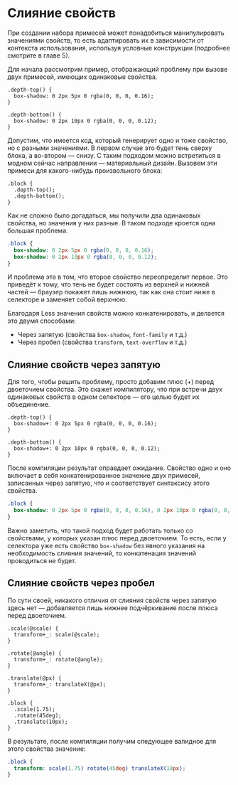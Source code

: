 # Слияние свойств

При создании набора примесей может понадобиться манипулировать значениями свойств, то есть адаптировать их в зависимости от контекста использования, используя условные конструкции (подробнее смотрите в главе 5).

Для начала рассмотрим пример, отображающий проблему при вызове двух примесей, имеющих одинаковые свойства.

```less
.depth-top() {
  box-shadow: 0 2px 5px 0 rgba(0, 0, 0, 0.16);
}

.depth-bottom() {
  box-shadow: 0 2px 10px 0 rgba(0, 0, 0, 0.12);
}
```

Допустим, что имеется код, который генерирует одно и тоже свойство, но с разными значениями. В первом случае это будет тень сверху блока, а во-втором — снизу. С таким подходом можно встретиться в модном сейчас направлении — материальный дизайн. Вызовем эти примеси для какого-нибудь произвольного блока:

```less
.block {
  .depth-top();
  .depth-bottom();
}
```

Как не сложно было догадаться, мы получили два одинаковых свойства, но значения у них разные. В таком подходе кроется одна большая проблема.

```css
.block {
  box-shadow: 0 2px 5px 0 rgba(0, 0, 0, 0.16);
  box-shadow: 0 2px 10px 0 rgba(0, 0, 0, 0.12);
}
```

И проблема эта в том, что второе свойство переопределит первое. Это приведёт к тому, что тень не будет состоять из верхней и нижней частей — браузер покажет лишь нижнюю, так как она стоит ниже в селекторе и заменяет собой верхнюю.

Благодаря Less значения свойств можно конкатенировать, и делается это двумя способами:

 * Через запятую (свойства `box-shadow`, `font-family` и т.д.)
 * Через пробел (свойства `transform`, `text-overflow` и т.д.)




## Слияние свойств через запятую

Для того, чтобы решить проблему, просто добавим плюс (+) перед двоеточием свойства. Это скажет компилятору, что при встречи двух одинаковых свойств в одном селекторе — его целью будет их объединение.

```less
.depth-top() {
  box-shadow+: 0 2px 5px 0 rgba(0, 0, 0, 0.16);
}

.depth-bottom() {
  box-shadow+: 0 2px 10px 0 rgba(0, 0, 0, 0.12);
}
```

После компиляции результат оправдает ожидание. Свойство одно и оно включает в себя конкатенированное значение двух примесей, записанных через запятую, что и соответствует синтаксису этого свойства.

```css
.block {
  box-shadow: 0 2px 5px 0 rgba(0, 0, 0, 0.16), 0 2px 10px 0 rgba(0, 0, 0, 0.12);
}
```

Важно заметить, что такой подход будет работать только со свойствами, у которых указан плюс перед двоеточием. То есть, если у селектора уже есть свойство `box-shadow` без явного указания на необходимость слияния значений, то конкатенация значений проводиться не будет.




## Слияние свойств через пробел

По сути своей, никакого отличия от слияния свойств через запятую здесь нет — добавляется лишь нижнее подчёркивание после плюса перед двоеточием.

```less
.scale(@scale) {
  transform+_: scale(@scale);
}

.rotate(@angle) {
  transform+_: rotate(@angle);
}

.translate(@px) {
  transform+_: translateX(@px);
}

.block {
  .scale(1.75);
  .rotate(45deg);
  .translate(10px);
}
```

В результате, после компиляции получим следующее валидное для этого свойства значение:

```css
.block {
  transform: scale(1.75) rotate(45deg) translateX(10px);
}
```

